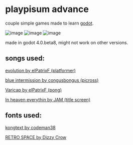 # playpisum advance
couple simple games made to learn [godot](https://godotengine.org/).

![image](https://user-images.githubusercontent.com/120640555/207839362-722a6940-67f6-431b-94ff-eb8bf71d5fa1.png)
![image](https://user-images.githubusercontent.com/120640555/207839412-526119ad-be9c-4b81-b866-a2348a4a9fbf.png)
![image](https://user-images.githubusercontent.com/120640555/207839428-46b681bc-1e52-40f8-8ae9-187327e4a1d8.png)

made in godot 4.0.beta8, might not work on other versions.

## songs used:

  [evolution by elPatrixF (platformer)](http://modarchive.org/index.php?request=view_by_moduleid&query=161402)
  
  [blue intermission by congusbongus (picross)](http://modarchive.org/index.php?request=view_by_moduleid&query=192931)
  
  [Varicap by elPatrixF (pong)](https://modarchive.org/index.php?request=view_by_moduleid&query=175383)
  
  [In heaven everythin by JAM (title screen)](http://modarchive.org/index.php?request=view_by_moduleid&query=170040)
  

## fonts used:

  [kongtext by codeman38](http://www.zone38.net/)
  
  [RETRO SPACE by Dizzy Crow](https://opengameart.org/content/font-retrospace)
